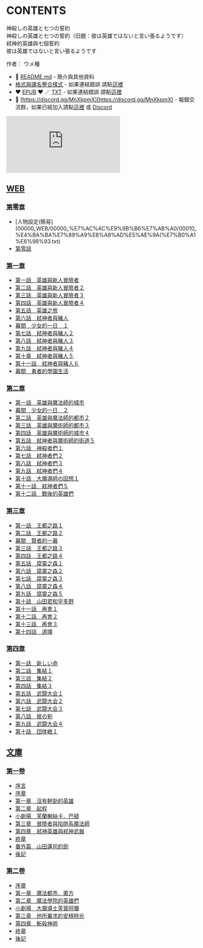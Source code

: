 # CONTENTS

神殺しの英雄と七つの誓約  
神殺しの英雄と七つの誓約（旧題：彼は英雄ではないと言い張るようです）  
弒神的英雄與七個誓約  
彼は英雄ではないと言い張るようです  

作者： ウメ種  



- :closed_book: [README.md](README.md) - 簡介與其他資料
- [格式與譯名整合樣式](https://github.com/bluelovers/node-novel/blob/master/lib/locales/%E7%A5%9E%E6%AE%BA%E3%81%97%E3%81%AE%E8%8B%B1%E9%9B%84%E3%81%A8%E4%B8%83%E3%81%A4%E3%81%AE%E8%AA%93%E7%B4%84.ts) - 如果連結錯誤 請點[這裡](https://github.com/bluelovers/node-novel/blob/master/lib/locales/)
-  :heart: [EPUB](https://gitlab.com/demonovel/epub-txt/blob/master/dmzj/%E7%A5%9E%E6%AE%BA%E3%81%97%E3%81%AE%E8%8B%B1%E9%9B%84%E3%81%A8%E4%B8%83%E3%81%A4%E3%81%AE%E8%AA%93%E7%B4%84.epub) :heart:  ／ [TXT](https://gitlab.com/demonovel/epub-txt/blob/master/dmzj/out/%E7%A5%9E%E6%AE%BA%E3%81%97%E3%81%AE%E8%8B%B1%E9%9B%84%E3%81%A8%E4%B8%83%E3%81%A4%E3%81%AE%E8%AA%93%E7%B4%84.out.txt) - 如果連結錯誤 請點[這裡](https://gitlab.com/demonovel/epub-txt/blob/master/dmzj/)
- :mega: [https://discord.gg/MnXkpmX](https://discord.gg/MnXkpmX) - 報錯交流群，如果已經加入請點[這裡](https://discordapp.com/channels/467794087769014273/467794088285175809) 或 [Discord](https://discordapp.com/channels/@me)


![導航目錄](https://chart.apis.google.com/chart?cht=qr&chs=150x150&chl=https://gitlab.com/novel-group/txt-source/blob/master/dmzj/神殺しの英雄と七つの誓約/導航目錄.md "導航目錄")




## [WEB](00000_WEB)


### [第零章](00000_WEB/00000_%E7%AC%AC%E9%9B%B6%E7%AB%A0)

- [人物設定(簡易](00000_WEB/00000_%E7%AC%AC%E9%9B%B6%E7%AB%A0/00010_%E4%BA%BA%E7%89%A9%E8%A8%AD%E5%AE%9A(%E7%B0%A1%E6%98%93.txt)
- [第零話](00000_WEB/00000_%E7%AC%AC%E9%9B%B6%E7%AB%A0/00020_%E7%AC%AC%E9%9B%B6%E8%A9%B1.txt)

### [第一章](00000_WEB/00010_%E7%AC%AC%E4%B8%80%E7%AB%A0)

- [第一話　英雄與新人冒險者](00000_WEB/00010_%E7%AC%AC%E4%B8%80%E7%AB%A0/00010_%E7%AC%AC%E4%B8%80%E8%A9%B1%E3%80%80%E8%8B%B1%E9%9B%84%E8%88%87%E6%96%B0%E4%BA%BA%E5%86%92%E9%9A%AA%E8%80%85.txt)
- [第二話　英雄與新人冒險者２](00000_WEB/00010_%E7%AC%AC%E4%B8%80%E7%AB%A0/00020_%E7%AC%AC%E4%BA%8C%E8%A9%B1%E3%80%80%E8%8B%B1%E9%9B%84%E8%88%87%E6%96%B0%E4%BA%BA%E5%86%92%E9%9A%AA%E8%80%85%EF%BC%92.txt)
- [第三話　英雄與新人冒險者３](00000_WEB/00010_%E7%AC%AC%E4%B8%80%E7%AB%A0/00030_%E7%AC%AC%E4%B8%89%E8%A9%B1%E3%80%80%E8%8B%B1%E9%9B%84%E8%88%87%E6%96%B0%E4%BA%BA%E5%86%92%E9%9A%AA%E8%80%85%EF%BC%93.txt)
- [第四話　英雄與新人冒險者４](00000_WEB/00010_%E7%AC%AC%E4%B8%80%E7%AB%A0/00040_%E7%AC%AC%E5%9B%9B%E8%A9%B1%E3%80%80%E8%8B%B1%E9%9B%84%E8%88%87%E6%96%B0%E4%BA%BA%E5%86%92%E9%9A%AA%E8%80%85%EF%BC%94.txt)
- [第五話　英雄之旅](00000_WEB/00010_%E7%AC%AC%E4%B8%80%E7%AB%A0/00050_%E7%AC%AC%E4%BA%94%E8%A9%B1%E3%80%80%E8%8B%B1%E9%9B%84%E4%B9%8B%E6%97%85.txt)
- [第六話　弒神者與豬人](00000_WEB/00010_%E7%AC%AC%E4%B8%80%E7%AB%A0/00060_%E7%AC%AC%E5%85%AD%E8%A9%B1%E3%80%80%E5%BC%92%E7%A5%9E%E8%80%85%E8%88%87%E8%B1%AC%E4%BA%BA.txt)
- [幕間　少女的一日　１](00000_WEB/00010_%E7%AC%AC%E4%B8%80%E7%AB%A0/00070_%E5%B9%95%E9%96%93%E3%80%80%E5%B0%91%E5%A5%B3%E7%9A%84%E4%B8%80%E6%97%A5%E3%80%80%EF%BC%91.txt)
- [第七話　弒神者與豬人２](00000_WEB/00010_%E7%AC%AC%E4%B8%80%E7%AB%A0/00080_%E7%AC%AC%E4%B8%83%E8%A9%B1%E3%80%80%E5%BC%92%E7%A5%9E%E8%80%85%E8%88%87%E8%B1%AC%E4%BA%BA%EF%BC%92.txt)
- [第八話　弒神者與豬人３](00000_WEB/00010_%E7%AC%AC%E4%B8%80%E7%AB%A0/00090_%E7%AC%AC%E5%85%AB%E8%A9%B1%E3%80%80%E5%BC%92%E7%A5%9E%E8%80%85%E8%88%87%E8%B1%AC%E4%BA%BA%EF%BC%93.txt)
- [第九話　弒神者與豬人４](00000_WEB/00010_%E7%AC%AC%E4%B8%80%E7%AB%A0/00100_%E7%AC%AC%E4%B9%9D%E8%A9%B1%E3%80%80%E5%BC%92%E7%A5%9E%E8%80%85%E8%88%87%E8%B1%AC%E4%BA%BA%EF%BC%94.txt)
- [第十章　弒神者與豬人５](00000_WEB/00010_%E7%AC%AC%E4%B8%80%E7%AB%A0/00110_%E7%AC%AC%E5%8D%81%E7%AB%A0%E3%80%80%E5%BC%92%E7%A5%9E%E8%80%85%E8%88%87%E8%B1%AC%E4%BA%BA%EF%BC%95.txt)
- [第十一話　弒神者與豬人６](00000_WEB/00010_%E7%AC%AC%E4%B8%80%E7%AB%A0/00120_%E7%AC%AC%E5%8D%81%E4%B8%80%E8%A9%B1%E3%80%80%E5%BC%92%E7%A5%9E%E8%80%85%E8%88%87%E8%B1%AC%E4%BA%BA%EF%BC%96.txt)
- [幕間　勇者的學園生活](00000_WEB/00010_%E7%AC%AC%E4%B8%80%E7%AB%A0/00130_%E5%B9%95%E9%96%93%E3%80%80%E5%8B%87%E8%80%85%E7%9A%84%E5%AD%B8%E5%9C%92%E7%94%9F%E6%B4%BB.txt)

### [第二章](00000_WEB/00020_%E7%AC%AC%E4%BA%8C%E7%AB%A0)

- [第一話　英雄與魔法師的城市](00000_WEB/00020_%E7%AC%AC%E4%BA%8C%E7%AB%A0/00010_%E7%AC%AC%E4%B8%80%E8%A9%B1%E3%80%80%E8%8B%B1%E9%9B%84%E8%88%87%E9%AD%94%E6%B3%95%E5%B8%AB%E7%9A%84%E5%9F%8E%E5%B8%82.txt)
- [幕間　少女的一日　２](00000_WEB/00020_%E7%AC%AC%E4%BA%8C%E7%AB%A0/00020_%E5%B9%95%E9%96%93%E3%80%80%E5%B0%91%E5%A5%B3%E7%9A%84%E4%B8%80%E6%97%A5%E3%80%80%EF%BC%92.txt)
- [第二話　英雄與魔法師的都市２](00000_WEB/00020_%E7%AC%AC%E4%BA%8C%E7%AB%A0/00030_%E7%AC%AC%E4%BA%8C%E8%A9%B1%E3%80%80%E8%8B%B1%E9%9B%84%E8%88%87%E9%AD%94%E6%B3%95%E5%B8%AB%E7%9A%84%E9%83%BD%E5%B8%82%EF%BC%92.txt)
- [第三話　英雄與魔術師的都市３](00000_WEB/00020_%E7%AC%AC%E4%BA%8C%E7%AB%A0/00040_%E7%AC%AC%E4%B8%89%E8%A9%B1%E3%80%80%E8%8B%B1%E9%9B%84%E8%88%87%E9%AD%94%E8%A1%93%E5%B8%AB%E7%9A%84%E9%83%BD%E5%B8%82%EF%BC%93.txt)
- [第四話　英雄與魔術師的城市４](00000_WEB/00020_%E7%AC%AC%E4%BA%8C%E7%AB%A0/00050_%E7%AC%AC%E5%9B%9B%E8%A9%B1%E3%80%80%E8%8B%B1%E9%9B%84%E8%88%87%E9%AD%94%E8%A1%93%E5%B8%AB%E7%9A%84%E5%9F%8E%E5%B8%82%EF%BC%94.txt)
- [第五話　弒神者與魔術師的街道５](00000_WEB/00020_%E7%AC%AC%E4%BA%8C%E7%AB%A0/00060_%E7%AC%AC%E4%BA%94%E8%A9%B1%E3%80%80%E5%BC%92%E7%A5%9E%E8%80%85%E8%88%87%E9%AD%94%E8%A1%93%E5%B8%AB%E7%9A%84%E8%A1%97%E9%81%93%EF%BC%95.txt)
- [第六話　神殺者們１](00000_WEB/00020_%E7%AC%AC%E4%BA%8C%E7%AB%A0/00070_%E7%AC%AC%E5%85%AD%E8%A9%B1%E3%80%80%E7%A5%9E%E6%AE%BA%E8%80%85%E5%80%91%EF%BC%91.txt)
- [第七話　弒神者們２](00000_WEB/00020_%E7%AC%AC%E4%BA%8C%E7%AB%A0/00080_%E7%AC%AC%E4%B8%83%E8%A9%B1%E3%80%80%E5%BC%92%E7%A5%9E%E8%80%85%E5%80%91%EF%BC%92.txt)
- [第八話　弒神者們３](00000_WEB/00020_%E7%AC%AC%E4%BA%8C%E7%AB%A0/00090_%E7%AC%AC%E5%85%AB%E8%A9%B1%E3%80%80%E5%BC%92%E7%A5%9E%E8%80%85%E5%80%91%EF%BC%93.txt)
- [第九話　弒神者們４](00000_WEB/00020_%E7%AC%AC%E4%BA%8C%E7%AB%A0/00100_%E7%AC%AC%E4%B9%9D%E8%A9%B1%E3%80%80%E5%BC%92%E7%A5%9E%E8%80%85%E5%80%91%EF%BC%94.txt)
- [第十話　大魔導師の回想１](00000_WEB/00020_%E7%AC%AC%E4%BA%8C%E7%AB%A0/00110_%E7%AC%AC%E5%8D%81%E8%A9%B1%E3%80%80%E5%A4%A7%E9%AD%94%E5%B0%8E%E5%B8%AB%E3%81%AE%E5%9B%9E%E6%83%B3%EF%BC%91.txt)
- [第十一話　弒神者們５](00000_WEB/00020_%E7%AC%AC%E4%BA%8C%E7%AB%A0/00120_%E7%AC%AC%E5%8D%81%E4%B8%80%E8%A9%B1%E3%80%80%E5%BC%92%E7%A5%9E%E8%80%85%E5%80%91%EF%BC%95.txt)
- [第十二話　戰後的英雄們](00000_WEB/00020_%E7%AC%AC%E4%BA%8C%E7%AB%A0/00130_%E7%AC%AC%E5%8D%81%E4%BA%8C%E8%A9%B1%E3%80%80%E6%88%B0%E5%BE%8C%E7%9A%84%E8%8B%B1%E9%9B%84%E5%80%91.txt)

### [第三章](00000_WEB/00030_%E7%AC%AC%E4%B8%89%E7%AB%A0)

- [第一話　王都之路１](00000_WEB/00030_%E7%AC%AC%E4%B8%89%E7%AB%A0/00010_%E7%AC%AC%E4%B8%80%E8%A9%B1%E3%80%80%E7%8E%8B%E9%83%BD%E4%B9%8B%E8%B7%AF%EF%BC%91.txt)
- [第二話　王都之路２](00000_WEB/00030_%E7%AC%AC%E4%B8%89%E7%AB%A0/00020_%E7%AC%AC%E4%BA%8C%E8%A9%B1%E3%80%80%E7%8E%8B%E9%83%BD%E4%B9%8B%E8%B7%AF%EF%BC%92.txt)
- [幕間　賢者的一幕](00000_WEB/00030_%E7%AC%AC%E4%B8%89%E7%AB%A0/00030_%E5%B9%95%E9%96%93%E3%80%80%E8%B3%A2%E8%80%85%E7%9A%84%E4%B8%80%E5%B9%95.txt)
- [第三話　王都之路３](00000_WEB/00030_%E7%AC%AC%E4%B8%89%E7%AB%A0/00040_%E7%AC%AC%E4%B8%89%E8%A9%B1%E3%80%80%E7%8E%8B%E9%83%BD%E4%B9%8B%E8%B7%AF%EF%BC%93.txt)
- [第四話　王都之路４](00000_WEB/00030_%E7%AC%AC%E4%B8%89%E7%AB%A0/00050_%E7%AC%AC%E5%9B%9B%E8%A9%B1%E3%80%80%E7%8E%8B%E9%83%BD%E4%B9%8B%E8%B7%AF%EF%BC%94.txt)
- [第五話　腐靈之森１](00000_WEB/00030_%E7%AC%AC%E4%B8%89%E7%AB%A0/00060_%E7%AC%AC%E4%BA%94%E8%A9%B1%E3%80%80%E8%85%90%E9%9D%88%E4%B9%8B%E6%A3%AE%EF%BC%91.txt)
- [第六話　腐靈之森２](00000_WEB/00030_%E7%AC%AC%E4%B8%89%E7%AB%A0/00070_%E7%AC%AC%E5%85%AD%E8%A9%B1%E3%80%80%E8%85%90%E9%9D%88%E4%B9%8B%E6%A3%AE%EF%BC%92.txt)
- [第七話　腐靈之森３](00000_WEB/00030_%E7%AC%AC%E4%B8%89%E7%AB%A0/00080_%E7%AC%AC%E4%B8%83%E8%A9%B1%E3%80%80%E8%85%90%E9%9D%88%E4%B9%8B%E6%A3%AE%EF%BC%93.txt)
- [第八話　腐靈之森４](00000_WEB/00030_%E7%AC%AC%E4%B8%89%E7%AB%A0/00090_%E7%AC%AC%E5%85%AB%E8%A9%B1%E3%80%80%E8%85%90%E9%9D%88%E4%B9%8B%E6%A3%AE%EF%BC%94.txt)
- [第九話　腐靈之森５](00000_WEB/00030_%E7%AC%AC%E4%B8%89%E7%AB%A0/00100_%E7%AC%AC%E4%B9%9D%E8%A9%B1%E3%80%80%E8%85%90%E9%9D%88%E4%B9%8B%E6%A3%AE%EF%BC%95.txt)
- [第十話　山田君和宇多野](00000_WEB/00030_%E7%AC%AC%E4%B8%89%E7%AB%A0/00110_%E7%AC%AC%E5%8D%81%E8%A9%B1%E3%80%80%E5%B1%B1%E7%94%B0%E5%90%9B%E5%92%8C%E5%AE%87%E5%A4%9A%E9%87%8E.txt)
- [第十一話　再會１](00000_WEB/00030_%E7%AC%AC%E4%B8%89%E7%AB%A0/00120_%E7%AC%AC%E5%8D%81%E4%B8%80%E8%A9%B1%E3%80%80%E5%86%8D%E6%9C%83%EF%BC%91.txt)
- [第十二話　再會２](00000_WEB/00030_%E7%AC%AC%E4%B8%89%E7%AB%A0/00130_%E7%AC%AC%E5%8D%81%E4%BA%8C%E8%A9%B1%E3%80%80%E5%86%8D%E6%9C%83%EF%BC%92.txt)
- [第十三話　再會３](00000_WEB/00030_%E7%AC%AC%E4%B8%89%E7%AB%A0/00140_%E7%AC%AC%E5%8D%81%E4%B8%89%E8%A9%B1%E3%80%80%E5%86%8D%E6%9C%83%EF%BC%93.txt)
- [第十四話　選擇](00000_WEB/00030_%E7%AC%AC%E4%B8%89%E7%AB%A0/00150_%E7%AC%AC%E5%8D%81%E5%9B%9B%E8%A9%B1%E3%80%80%E9%81%B8%E6%93%87.txt)

### [第四章](00000_WEB/00040_%E7%AC%AC%E5%9B%9B%E7%AB%A0)

- [第一話　新しい命](00000_WEB/00040_%E7%AC%AC%E5%9B%9B%E7%AB%A0/00010_%E7%AC%AC%E4%B8%80%E8%A9%B1%E3%80%80%E6%96%B0%E3%81%97%E3%81%84%E5%91%BD.txt)
- [第二話　集結１](00000_WEB/00040_%E7%AC%AC%E5%9B%9B%E7%AB%A0/00020_%E7%AC%AC%E4%BA%8C%E8%A9%B1%E3%80%80%E9%9B%86%E7%B5%90%EF%BC%91.txt)
- [第三話　集結２](00000_WEB/00040_%E7%AC%AC%E5%9B%9B%E7%AB%A0/00030_%E7%AC%AC%E4%B8%89%E8%A9%B1%E3%80%80%E9%9B%86%E7%B5%90%EF%BC%92.txt)
- [第四話　集結３](00000_WEB/00040_%E7%AC%AC%E5%9B%9B%E7%AB%A0/00040_%E7%AC%AC%E5%9B%9B%E8%A9%B1%E3%80%80%E9%9B%86%E7%B5%90%EF%BC%93.txt)
- [第五話　武闘大会１](00000_WEB/00040_%E7%AC%AC%E5%9B%9B%E7%AB%A0/00050_%E7%AC%AC%E4%BA%94%E8%A9%B1%E3%80%80%E6%AD%A6%E9%97%98%E5%A4%A7%E4%BC%9A%EF%BC%91.txt)
- [第六話　武闘大会２](00000_WEB/00040_%E7%AC%AC%E5%9B%9B%E7%AB%A0/00060_%E7%AC%AC%E5%85%AD%E8%A9%B1%E3%80%80%E6%AD%A6%E9%97%98%E5%A4%A7%E4%BC%9A%EF%BC%92.txt)
- [第七話　武闘大会３](00000_WEB/00040_%E7%AC%AC%E5%9B%9B%E7%AB%A0/00070_%E7%AC%AC%E4%B8%83%E8%A9%B1%E3%80%80%E6%AD%A6%E9%97%98%E5%A4%A7%E4%BC%9A%EF%BC%93.txt)
- [第八話　彼の剣](00000_WEB/00040_%E7%AC%AC%E5%9B%9B%E7%AB%A0/00080_%E7%AC%AC%E5%85%AB%E8%A9%B1%E3%80%80%E5%BD%BC%E3%81%AE%E5%89%A3.txt)
- [第九話　武闘大会４](00000_WEB/00040_%E7%AC%AC%E5%9B%9B%E7%AB%A0/00090_%E7%AC%AC%E4%B9%9D%E8%A9%B1%E3%80%80%E6%AD%A6%E9%97%98%E5%A4%A7%E4%BC%9A%EF%BC%94.txt)
- [第十話　団体戦１](00000_WEB/00040_%E7%AC%AC%E5%9B%9B%E7%AB%A0/00100_%E7%AC%AC%E5%8D%81%E8%A9%B1%E3%80%80%E5%9B%A3%E4%BD%93%E6%88%A6%EF%BC%91.txt)


## [文庫](00000_%E6%96%87%E5%BA%AB)


### [第一卷](00000_%E6%96%87%E5%BA%AB/00000_%E7%AC%AC%E4%B8%80%E5%8D%B7)

- [序言](00000_%E6%96%87%E5%BA%AB/00000_%E7%AC%AC%E4%B8%80%E5%8D%B7/00010_%E5%BA%8F%E8%A8%80.txt)
- [序章](00000_%E6%96%87%E5%BA%AB/00000_%E7%AC%AC%E4%B8%80%E5%8D%B7/00020_%E5%BA%8F%E7%AB%A0.txt)
- [第一章　沒有幹勁的英雄](00000_%E6%96%87%E5%BA%AB/00000_%E7%AC%AC%E4%B8%80%E5%8D%B7/00030_%E7%AC%AC%E4%B8%80%E7%AB%A0%E3%80%80%E6%B2%92%E6%9C%89%E5%B9%B9%E5%8B%81%E7%9A%84%E8%8B%B1%E9%9B%84.txt)
- [第二章　起程](00000_%E6%96%87%E5%BA%AB/00000_%E7%AC%AC%E4%B8%80%E5%8D%B7/00040_%E7%AC%AC%E4%BA%8C%E7%AB%A0%E3%80%80%E8%B5%B7%E7%A8%8B.txt)
- [小劇場　芙蘭榭絲卡．巴頓](00000_%E6%96%87%E5%BA%AB/00000_%E7%AC%AC%E4%B8%80%E5%8D%B7/00050_%E5%B0%8F%E5%8A%87%E5%A0%B4%E3%80%80%E8%8A%99%E8%98%AD%E6%A6%AD%E7%B5%B2%E5%8D%A1%EF%BC%8E%E5%B7%B4%E9%A0%93.txt)
- [第三章　冒險者與陷阱系魔法師](00000_%E6%96%87%E5%BA%AB/00000_%E7%AC%AC%E4%B8%80%E5%8D%B7/00060_%E7%AC%AC%E4%B8%89%E7%AB%A0%E3%80%80%E5%86%92%E9%9A%AA%E8%80%85%E8%88%87%E9%99%B7%E9%98%B1%E7%B3%BB%E9%AD%94%E6%B3%95%E5%B8%AB.txt)
- [第四章　弒神英雄與弒神武器](00000_%E6%96%87%E5%BA%AB/00000_%E7%AC%AC%E4%B8%80%E5%8D%B7/00070_%E7%AC%AC%E5%9B%9B%E7%AB%A0%E3%80%80%E5%BC%92%E7%A5%9E%E8%8B%B1%E9%9B%84%E8%88%87%E5%BC%92%E7%A5%9E%E6%AD%A6%E5%99%A8.txt)
- [終章](00000_%E6%96%87%E5%BA%AB/00000_%E7%AC%AC%E4%B8%80%E5%8D%B7/00080_%E7%B5%82%E7%AB%A0.txt)
- [番外篇　山田蓮司的劍](00000_%E6%96%87%E5%BA%AB/00000_%E7%AC%AC%E4%B8%80%E5%8D%B7/00090_%E7%95%AA%E5%A4%96%E7%AF%87%E3%80%80%E5%B1%B1%E7%94%B0%E8%93%AE%E5%8F%B8%E7%9A%84%E5%8A%8D.txt)
- [後記](00000_%E6%96%87%E5%BA%AB/00000_%E7%AC%AC%E4%B8%80%E5%8D%B7/00100_%E5%BE%8C%E8%A8%98.txt)

### [第二卷](00000_%E6%96%87%E5%BA%AB/00010_%E7%AC%AC%E4%BA%8C%E5%8D%B7)

- [序章](00000_%E6%96%87%E5%BA%AB/00010_%E7%AC%AC%E4%BA%8C%E5%8D%B7/00020_%E5%BA%8F%E7%AB%A0.txt)
- [第一章　魔法都市．奧方](00000_%E6%96%87%E5%BA%AB/00010_%E7%AC%AC%E4%BA%8C%E5%8D%B7/00030_%E7%AC%AC%E4%B8%80%E7%AB%A0%E3%80%80%E9%AD%94%E6%B3%95%E9%83%BD%E5%B8%82%EF%BC%8E%E5%A5%A7%E6%96%B9.txt)
- [第二章　魔法學院的英雄們](00000_%E6%96%87%E5%BA%AB/00010_%E7%AC%AC%E4%BA%8C%E5%8D%B7/00040_%E7%AC%AC%E4%BA%8C%E7%AB%A0%E3%80%80%E9%AD%94%E6%B3%95%E5%AD%B8%E9%99%A2%E7%9A%84%E8%8B%B1%E9%9B%84%E5%80%91.txt)
- [小劇場　大魔導士芙蓉阿彌](00000_%E6%96%87%E5%BA%AB/00010_%E7%AC%AC%E4%BA%8C%E5%8D%B7/00050_%E5%B0%8F%E5%8A%87%E5%A0%B4%E3%80%80%E5%A4%A7%E9%AD%94%E5%B0%8E%E5%A3%AB%E8%8A%99%E8%93%89%E9%98%BF%E5%BD%8C.txt)
- [第三章　他所翼求的安穩時光](00000_%E6%96%87%E5%BA%AB/00010_%E7%AC%AC%E4%BA%8C%E5%8D%B7/00060_%E7%AC%AC%E4%B8%89%E7%AB%A0%E3%80%80%E4%BB%96%E6%89%80%E7%BF%BC%E6%B1%82%E7%9A%84%E5%AE%89%E7%A9%A9%E6%99%82%E5%85%89.txt)
- [第四章　斬殺神袛](00000_%E6%96%87%E5%BA%AB/00010_%E7%AC%AC%E4%BA%8C%E5%8D%B7/00070_%E7%AC%AC%E5%9B%9B%E7%AB%A0%E3%80%80%E6%96%AC%E6%AE%BA%E7%A5%9E%E8%A2%9B.txt)
- [終章](00000_%E6%96%87%E5%BA%AB/00010_%E7%AC%AC%E4%BA%8C%E5%8D%B7/00080_%E7%B5%82%E7%AB%A0.txt)
- [後記](00000_%E6%96%87%E5%BA%AB/00010_%E7%AC%AC%E4%BA%8C%E5%8D%B7/00090_%E5%BE%8C%E8%A8%98.txt)

